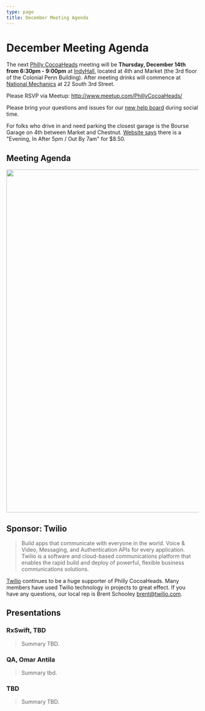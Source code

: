 ```yaml
---
type: page
title: December Meeting Agenda
---
```


# December Meeting Agenda

The next [Philly CocoaHeads][PC] meeting will be **Thursday, December 14th from 6:30pm - 9:00pm** at [IndyHall][IndyHall], located at 4th and Market (the 3rd floor of the Colonial Penn Building). After meeting drinks will commence at [National Mechanics][NationalMechanics] at 22 South 3rd Street.

[PC]:http://phillycocoa.org
[IndyHall]:https://www.indyhall.org/
[NationalMechanics]: http://www.nationalmechanics.com/

Please RSVP via Meetup: <http://www.meetup.com/PhillyCocoaHeads/>

Please bring your questions and issues for our [new help board](http://phillycocoa.org/blog/meeting-format-changes/) during social time.

For folks who drive in and need parking the closest garage is the Bourse Garage on 4th between Market and Chestnut. [Website says](https://www.parkme.com/lot/85982/bourse-garage-philadelphia-pa) there is a "Evening, In After 5pm / Out By 7am" for $8.50.

## Meeting Agenda

<p><img src="/images/agenda.png" width="900px"/></p>

## Sponsor: Twilio

> Build apps that communicate with everyone in the world. Voice & Video, Messaging, and Authentication APIs for every application. Twilio is a software and cloud-based communications platform that enables the rapid build and deploy of powerful, flexible business communications solutions.

[Twilio](http://www.twilio.com) continues to be a huge supporter of Philly CocoaHeads. Many members have used Twilio technology in projects to great effect. If you have any questions, our local rep is Brent Schooley <brent@twilio.com>.

## Presentations

### RxSwift, TBD

> Summary TBD.

### QA, Omar Antila

> Summary tbd.

### TBD

> Summary TBD.

